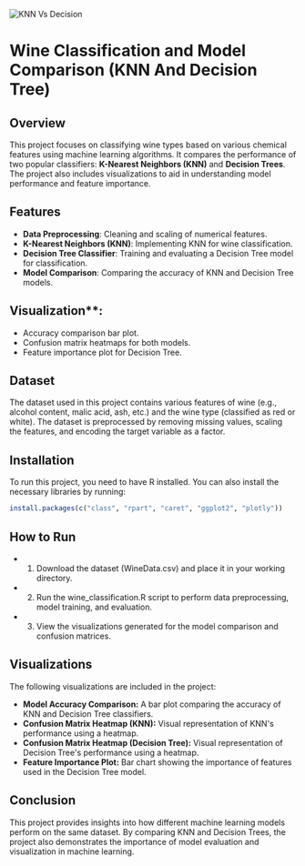 
![KNN Vs Decision](https://github.com/user-attachments/assets/e0be9634-692f-485f-a416-6d231be13048)


# Wine Classification and Model Comparison (KNN And Decision Tree)

## Overview

This project focuses on classifying wine types based on various chemical features using machine learning algorithms. It compares the performance of two popular classifiers: **K-Nearest Neighbors (KNN)** and **Decision Trees**. The project also includes visualizations to aid in understanding model performance and feature importance.

## Features

- **Data Preprocessing**: Cleaning and scaling of numerical features.
- **K-Nearest Neighbors (KNN)**: Implementing KNN for wine classification.
- **Decision Tree Classifier**: Training and evaluating a Decision Tree model for classification.
- **Model Comparison**: Comparing the accuracy of KNN and Decision Tree models.

## Visualization**: 
- Accuracy comparison bar plot.
- Confusion matrix heatmaps for both models.
- Feature importance plot for Decision Tree.

## Dataset

The dataset used in this project contains various features of wine (e.g., alcohol content, malic acid, ash, etc.) and the wine type (classified as red or white). The dataset is preprocessed by removing missing values, scaling the features, and encoding the target variable as a factor.

## Installation

To run this project, you need to have R installed. You can also install the necessary libraries by running:

```R
install.packages(c("class", "rpart", "caret", "ggplot2", "plotly"))
```
## How to Run

- 1. Download the dataset (WineData.csv) and place it in your working directory.
- 2. Run the wine_classification.R script to perform data preprocessing, model training, and evaluation.
- 3. View the visualizations generated for the model comparison and confusion matrices.


## Visualizations
The following visualizations are included in the project:

- **Model Accuracy Comparison:** A bar plot comparing the accuracy of KNN and Decision Tree classifiers.
- **Confusion Matrix Heatmap (KNN):** Visual representation of KNN's performance using a heatmap.
- **Confusion Matrix Heatmap (Decision Tree):** Visual representation of Decision Tree's performance using a heatmap.
- **Feature Importance Plot:** Bar chart showing the importance of features used in the Decision Tree model.

## Conclusion
This project provides insights into how different machine learning models perform on the same dataset. By comparing KNN and Decision Trees, the project also demonstrates the importance of model evaluation and visualization in machine learning.



